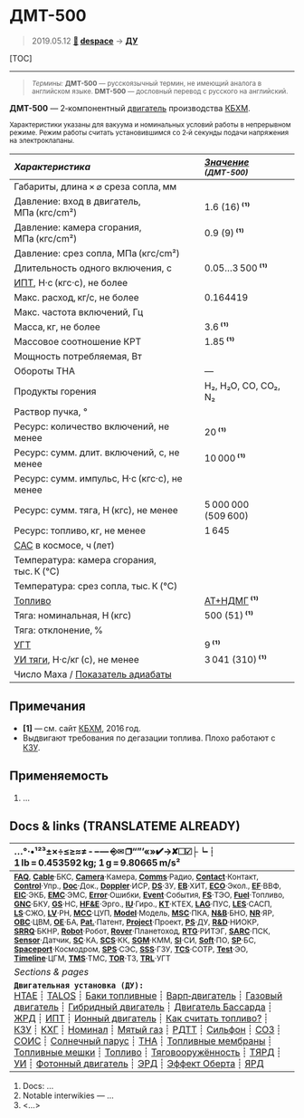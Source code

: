 # ДМТ-500
> 2019.05.12 **[🚀](../index/index.md) [despace](index.md)** → **[ДУ](ps.md)**

[TOC]

---

> <small>*Термины:* **ДМТ-500** — русскоязычный термин, не имеющий аналога в английском языке. **DMT-500** — дословный перевод с русского на английский.</small>

**ДМТ-500** — 2‑компонентный [двигатель](ps.md) производства [КБХМ](zz_kbhm.md).

<small>

Характеристики указаны для вакуума и номинальных условий работы в непрерывном режиме. Режим работы считать установившимся со 2‑й секунды подачи напряжения на электроклапаны.

|*Характеристика*|*[Значение](si.md) <small>(ДМТ-500)</small>*|
|:--|:--|
|Габариты, длина × ⌀ среза сопла, мм  |  |
|Давление: вход в двигатель, МПа (кгс/cm²)  |  1.6 (16) **⁽¹⁾**  |
|Давление: камера сгорания, МПа (кгс/cm²)  |  0.9 (9) **⁽¹⁾**  |
|Давление: срез сопла, МПа (кгс/cm²)  |  |
|Длительность одного включения, с  |  0.05…3 500 **⁽¹⁾**  |
|[ИПТ](ing.md), Н·с (кгс·с), не более  |  |
|Макс. расход, кг/с, не более  |  0.164419  |
|Макс. частота включений, Гц  |  |
|Масса, кг, не более  |  3.6 **⁽¹⁾**  |
|Массовое соотношение КРТ  |  1.85 **⁽¹⁾**  |
|Мощность потребляемая, Вт  |  |
|Обороты ТНА  |—|
|Продукты горения  |  H₂, H₂O, CO, CO₂, N₂  |
|Раствор пучка, °  |  |
|Ресурс: количество включений, не менее  |  20 **⁽¹⁾**  |
|Ресурс: сумм. длит. включений, c, не менее  |  10 000 **⁽¹⁾**  |
|Ресурс: сумм. импульс, Н·с (кгс·с), не менее  |   |
|Ресурс: сумм. тяга, Н (кгс), не менее  | 5 000 000 (509 600)  |
|Ресурс: топливо, кг, не менее  |  1 645  |
|[САС](lifetime.md) в космосе, ч (лет)  |  |
|Температура: камера сгорания, тыс. К (℃)  |  |
|Температура: срез сопла, тыс. К (℃)  |  |
|[Топливо](fuel.md)  |  [АТ+НДМГ](at_plus.md) **⁽¹⁾**  |
|Тяга: номинальная, Н (кгс)  |  500 (51) **⁽¹⁾**  |
|Тяга: отклонение, %  |  |
|[УГТ](trl.md)|  9 **⁽¹⁾**  |
|[УИ тяги](isp.md), Н·с/кг (с), не менее  |  3 041 (310) **⁽¹⁾**  |
|Число Маха / [Показатель адиабаты](heat_cr.md)  |  |

</small>



<p style="page-break-after:always"> </p>

## Примечания
   - **[1]** — см. сайт [КБХМ](zz_kbhm.md), 2016 год.
   - Выдвигают требования по дегазации топлива. Плохо работают с [КЗУ](cinu.md).



## Применяемость
   1. …



<p style="page-break-after:always"> </p>

## Docs & links (TRANSLATEME ALREADY)
|…°·•¹²³±×÷≤≥≈≠ ‑ −— ⎆✉ ❐“”’«»✔→✘☐☑├┕┆ 1 lb = 0.453592 kg; 1 g = 9.80665 m/s²|
|:--|
|<small>**[FAQ](faq.md)**, **[Cable](cable.md)**·БКС, **[Camera](cam.md)**·Камера, **[Comms](comms.md)**·Радио, **[Contact](contact.md)**·Контакт, **[Control](control.md)**·Упр., **[Doc](doc.md)**·Док., **[Doppler](doppler.md)**·ИСР, **[DS](ds.md)**·ЗУ, **[EB](eb.md)**·ХИТ, **[ECO](ecology.md)**·Экол., **[EF](ef.md)**·ВВФ, **[ElC](elc.md)**·ЭКБ, **[EMC](emc.md)**·ЭМС, **[Error](error.md)**·Ошибки, **[Event](event.md)**·События, **[FS](fs.md)**·ТЭО, **[Fuel](fuel.md)**·Топливо, **[GNC](gnc.md)**·БКУ, **[GS](scs.md)**·НС, **[HF&E](hfe.md)**·Эрго., **[IU](iu.md)**·Гиро., **[KT](kt.md)**·КТЕХ, **[LAG](lag.md)**·ПУC, **[LES](les.md)**·САСП, **[LS](ls.md)**·СЖО, **[LV](lv.md)**·РН, **[MCC](mcc.md)**·ЦУП, **[Model](model.md)**·Модель, **[MSC](sc.md)**·ПКА, **[N&B](nnb.md)**·БНО, **[NR](nr.md)**·ЯР, **[OBC](obc.md)**·ЦВМ, **[OE](oe.md)**·БА, **[Pat.](патент.md)**·Патент, **[Project](project.md)**·Проект, **[PS](ps.md)**·ДУ, **[R&D](rnd.md)**·НИОКР, **[SRRQ](srrq.md)**·БКНР, **[Robot](robotics.md)**·Робот, **[Rover](rover.md)**·Планетоход, **[RTG](rtg.md)**·РИТЭГ, **[SARC](sarc.md)**·ПСК, **[Sensor](sensor.md)**·Датчик, **[SC](sc.md)**·КА, **[SCS](scs.md)**·КК, **[SGM](sgm.md)**·КММ, **[SI](si.md)**·СИ, **[Soft](soft.md)**·ПО, **[SP](sp.md)**·БС, **[Spaceport](spaceport.md)**·Космодром, **[SPS](sps.md)**·СЭС, **[SSS](sss.md)**·ГЗУ, **[TCS](tcs.md)**·СОТР, **[Test](test.md)**·ЭО, **[Timeline](timeline.md)**·ЦГМ, **[TMS](tms.md)**·ТМС, **[TOR](tor.md)**·ТЗ, **[TRL](trl.md)**·УГТ</small>|
|*Sections & pages*|
|**`Двигательная установка (ДУ):`**<br> [HTAE](htae.md) ┊ [TALOS](talos.md) ┊ [Баки топливные](fuel_tank.md) ┊ [Варп‑двигатель](warp_drive.md) ┊ [Газовый двигатель](cgt.md) ┊ [Гибридный двигатель](гбрд.md) ┊ [Двигатель Бассарда](bussard_ramjet.md) ┊ [ЖРД](lpr.md) ┊ [ИПТ](ing.md) ┊ [Ионный двигатель](иод.md) ┊ [Как считать топливо?](si.md) ┊ [КЗУ](cinu.md) ┊ [КХГ](cgs.md) ┊ [Номинал](nominal.md) ┊ [Мятый газ](exhsteam.md) ┊ [РДТТ](spr.md) ┊ [Сильфон](сильфон.md) ┊ [СОЗ](соз.md) ┊ [СОИС](соис.md) ┊ [Солнечный парус](солнечный_парус.md) ┊ [ТНА](turbopump.md) ┊ [Топливные мембраны](топливные_мембраны.md) ┊ [Топливные мешки](топливные_мешки.md) ┊ [Топливо](fuel.md) ┊ [Тяговооружённость](ttwr.md) ┊ [ТЯРД](тярд.md) ┊ [УИ](isp.md) ┊ [Фотонный двигатель](фотонный_двигатель.md) ┊ [ЭРД](epsp.md) ┊ [Эффект Оберта](oberth_eff.md) ┊ [ЯРД](ntr.md) |

   1. Docs: …
   1. Notable interwikies — …
   1. <…>
